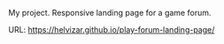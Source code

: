 My project. Responsive landing page for a game forum.


URL: https://helvizar.github.io/play-forum-landing-page/
